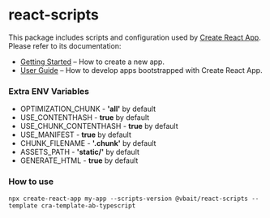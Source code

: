 # react-scripts

This package includes scripts and configuration used by [Create React App](https://github.com/facebook/create-react-app).<br>
Please refer to its documentation:

- [Getting Started](https://facebook.github.io/create-react-app/docs/getting-started) – How to create a new app.
- [User Guide](https://facebook.github.io/create-react-app/) – How to develop apps bootstrapped with Create React App.

### Extra ENV Variables

- OPTIMIZATION_CHUNK - **'all'** by default
- USE_CONTENTHASH - **true** by default
- USE_CHUNK_CONTENTHASH - **true** by default
- USE_MANIFEST - **true** by default
- CHUNK_FILENAME - **'.chunk'** by default
- ASSETS_PATH - **'static/'** by default
- GENERATE_HTML - **true** by default

### How to use

`npx create-react-app my-app --scripts-version @vbait/react-scripts --template cra-template-ab-typescript`
